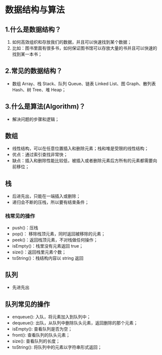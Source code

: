 # 数据结构与算法

## 1.什么是数据结构？

1. 如何高效组织和存放我们的数据，并且可以快速找到某个数据；
2. 比如：图书里面有很多书，如何保证图书馆可以存放大量的书并且可以快速的找到某一本书；

## 2.常见的数据结构？

- 数组 Array、栈 Stack、队列 Queue、链表 Linked List、图 Graph、散列表 Hash、树 Tree、堆 Heap；

## 3.什么是算法(Algorithm)？

- 解决问题的步骤和逻辑；

## 数组

- 线性结构，可以在任意位置插入和删除元素；栈和堆是受限的线性结构；
- 优点：通过索引查找非常快；
- 缺点：插入和删除性能比较低，被插入或者删除元素后方所有的元素都需要向前移位；

## 栈

- 后进先出，只能在一端插入或删除；
- 递归会不断的压栈，所以要有结束条件；

### 栈常见的操作

- push()：压栈
- pop()： 移除栈顶元素，同时返回被移除的元素；
- peek()：返回栈顶元素，不对栈做任何操作；
- isEmpty()：栈里没有元素返回 true；
- size()：返回栈里元素个数；
- toString()：栈结构内容以 string 返回

## 队列

- 先进先出

## 队列常见的操作

- enqueue(): 入队，将元素加入到队列中；
- dequeue(): 出队，从队列中删除队头元素，返回删除的那个元素；
- isEmpty(): 查看队列是否为空；
- front(): 查看队列的队头元素；
- size(): 查看队列的长度；
- toString(): 将队列中的元素以字符串形式返回；
